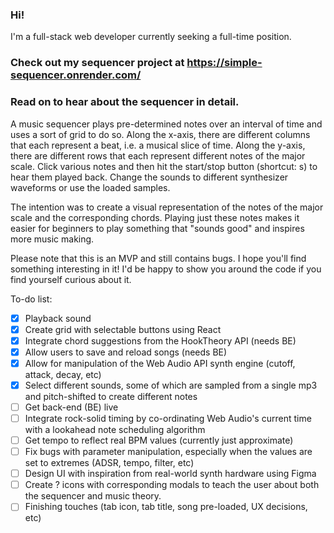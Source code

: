 ### Hi!

I'm a full-stack web developer currently seeking a full-time position.

### Check out my sequencer project at https://simple-sequencer.onrender.com/

### Read on to hear about the sequencer in detail.

A music sequencer plays pre-determined notes over an interval of time and uses a sort of grid to do so. Along the x-axis, there are different columns that each represent a beat, i.e. a musical slice of time. Along the y-axis, there are different rows that each represent different notes of the major scale. Click various notes and then hit the start/stop button (shortcut: s) to hear them played back. Change the sounds to different synthesizer waveforms or use the loaded samples. 

The intention was to create a visual representation of the notes of the major scale and the corresponding chords. Playing just these notes makes it easier for beginners to play something that "sounds good" and inspires more music making. 

Please note that this is an MVP and still contains bugs. I hope you'll find something interesting in it! I'd be happy to show you around the code if you find yourself curious about it. 

To-do list:
- [x] Playback sound
- [x] Create grid with selectable buttons using React
- [x] Integrate chord suggestions from the HookTheory API (needs BE)
- [x] Allow users to save and reload songs (needs BE)
- [x] Allow for manipulation of the Web Audio API synth engine (cutoff, attack, decay, etc)
- [x] Select different sounds, some of which are sampled from a single mp3 and pitch-shifted to create different notes
- [ ] Get back-end (BE) live
- [ ] Integrate rock-solid timing by co-ordinating Web Audio's current time with a lookahead note scheduling algorithm
- [ ] Get tempo to reflect real BPM values (currently just approximate)
- [ ] Fix bugs with parameter manipulation, especially when the values are set to extremes (ADSR, tempo, filter, etc)
- [ ] Design UI with inspiration from real-world synth hardware using Figma
- [ ] Create ? icons with corresponding modals to teach the user about both the sequencer and music theory.
- [ ] Finishing touches (tab icon, tab title, song pre-loaded, UX decisions, etc)

<!--
**mklnln/mklnln** is a ✨ _special_ ✨ repository because its `README.md` (this file) appears on your GitHub profile.

Here are some ideas to get you started:

- 🔭 I’m currently working on ...
- 🌱 I’m currently learning ...
- 👯 I’m looking to collaborate on ...
- 🤔 I’m looking for help with ...
- 💬 Ask me about ...
- 📫 How to reach me: ...
- 😄 Pronouns: ...
- ⚡ Fun fact: ...
-->
